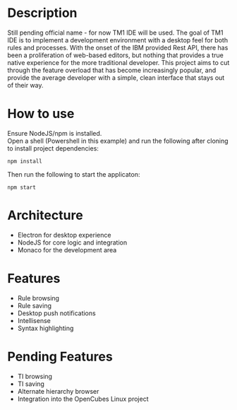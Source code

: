 # Description
Still pending official name - for now TM1 IDE will be used.  The goal of TM1 IDE is to implement a development environment with a desktop feel for both rules and processes.  With the onset of the IBM provided Rest API, there has been a proliferation of web-based editors, but nothing that provides a true native experience for the more traditional developer.  This project aims to cut through the feature overload that has become increasingly popular, and provide the average developer with a simple, clean interface that stays out of their way.

# How to use
Ensure NodeJS/npm is installed.  
Open a shell (Powershell in this example) and run the following after cloning to install project dependencies:
```
npm install
```
Then run the following to start the applicaton:
```
npm start
```


# Architecture
- Electron for desktop experience
- NodeJS for core logic and integration
- Monaco for the development area

# Features
- Rule browsing
- Rule saving
- Desktop push notifications
- Intellisense
- Syntax highlighting

# Pending Features
- TI browsing
- TI saving
- Alternate hierarchy browser
- Integration into the OpenCubes Linux project
